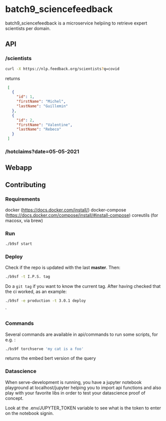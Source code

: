 # batch9_sciencefeedback

batch9_sciencefeedback is a microservice helpiing to retrieve expert scientists per domain.


## API


### /scientists

```bash
curl -X https://nlp.feedback.org/scientists?q=covid
```
returns 
```json
 [
   {
     "id": 1,
     "firstName": "Michel",
     "lastName": "Guillemin"
   },
   {
     "id": 2,
     "firstName": "Valentine",
     "lastName": "Rebeco"
   } 
 ]
```


### /hotclaims?date=05-05-2021


## Webapp

<Explain the interface showing the power of the api>


## Contributing


### Requirements
  docker (https://docs.docker.com/install/)
  docker-compose (https://docs.docker.com/compose/install/#install-compose)
  coreutils (for macosx, via brew)


### Run
  ```bash
  ./b9sf start
  ```

### Deploy
  Check if the repo is updated with the last **master**. Then:
  ```bash
  ./b9sf -t I.P.S. tag
  ```

  Do a `git tag` if you want to know the current tag. After having checked that the ci worked, as an example:
  ```bash
  ./b9sf -e production -t 3.0.1 deploy
  ```
`

### Commands
  Several commands are available in api/commands to run some scripts, for e.g. :
  ```bash
  ./bs9f torchserve 'my cat is a foo'
  ```
  returns the embed bert version of the query



### Datascience
  When serve-development is running, you have a jupyter notebook playground at localhost/jupyter
  helping you to import api functions and also play with your favorite libs in order
  to test your datascience proof of concept.

  Look at the .env/JUPYTER_TOKEN variable to see what is the token to enter on the notebook signin.
